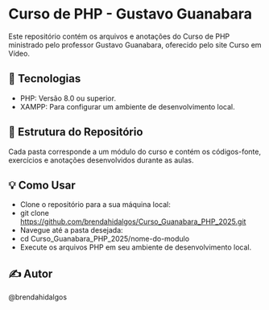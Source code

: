 # Curso de PHP - Gustavo Guanabara 
Este repositório contém os arquivos e anotações do Curso de PHP ministrado pelo professor Gustavo Guanabara, oferecido pelo site Curso em Vídeo.

## 🚀 Tecnologias
- PHP: Versão 8.0 ou superior.
- XAMPP: Para configurar um ambiente de desenvolvimento local.

## 📂 Estrutura do Repositório
Cada pasta corresponde a um módulo do curso e contém os códigos-fonte, exercícios e anotações desenvolvidos durante as aulas.

## 💡 Como Usar
- Clone o repositório para a sua máquina local:
- git clone https://github.com/brendahidalgos/Curso_Guanabara_PHP_2025.git
- Navegue até a pasta desejada:
- cd Curso_Guanabara_PHP_2025/nome-do-modulo
- Execute os arquivos PHP em seu ambiente de desenvolvimento local.

## ✍️ Autor
@brendahidalgos
